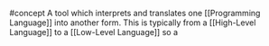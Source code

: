 #concept 
A tool which interprets and translates one [[Programming Language]] into another form. This is typically from a [[High-Level Language]] to a [[Low-Level Language]] so a 
